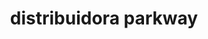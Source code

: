 ---
title: "distribuidora parkway"
url: /puerto-la-cruz/distribuidora-parkway/
shop: Lebensmittel
---
